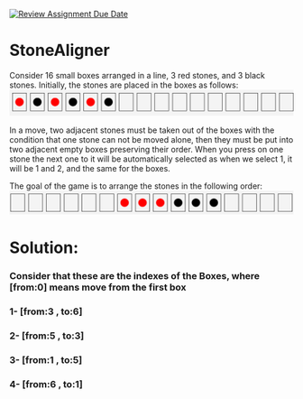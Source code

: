 [![Review Assignment Due Date](https://classroom.github.com/assets/deadline-readme-button-24ddc0f5d75046c5622901739e7c5dd533143b0c8e959d652212380cedb1ea36.svg)](https://classroom.github.com/a/f0r53tPY)
# StoneAligner


Consider 16 small boxes arranged in a line, 3 red stones, and 3 black stones. Initially, the stones are placed in the boxes as follows:
![img.png](src/main/java/swapstones/utils/img.png)


In a move, two adjacent stones must be taken out of the boxes with the condition that one stone can not be moved alone, then they must be put into two adjacent empty boxes preserving their order.
When you press on one stone the next one to it will be automatically selected as when we select 1, it will be 1 and 2, and the same for the boxes.

The goal of the game is to arrange the stones in the following order:
![img_1.png](src/main/java/swapstones/utils/img_1.png)

# Solution:
### **Consider that these are the indexes of the Boxes, where [from:0] means move from the first box**

### 1- [from:3 , to:6]
### 2- [from:5 , to:3]
### 3- [from:1 , to:5]
### 4- [from:6 , to:1]

